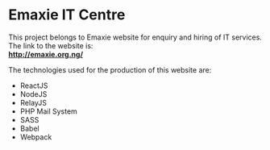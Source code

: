 # Emaxie IT Centre

This project belongs to Emaxie website for enquiry and hiring of IT services.  
The link to the website is:  
__http://emaxie.org.ng/__

The technologies used for the production of this website are:  
* ReactJS
* NodeJS
* RelayJS
* PHP Mail System
* SASS
* Babel
* Webpack